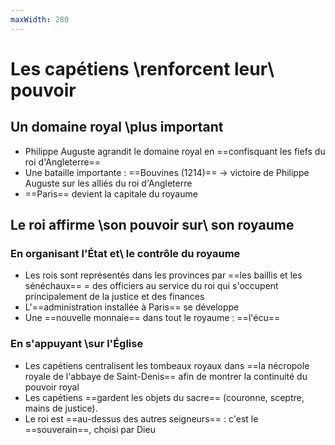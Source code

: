 ```yaml
---
maxWidth: 280
---
```


# Les capétiens \\renforcent leur\\ pouvoir

## Un domaine royal \\plus important
- Philippe Auguste agrandit le domaine royal en ==confisquant les fiefs du roi d'Angleterre==
- Une bataille importante : ==Bouvines (1214)== &rarr; victoire de Philippe Auguste sur les alliés du roi d'Angleterre
- ==Paris== devient la capitale du royaume

## Le roi affirme \\son pouvoir sur\\ son royaume

### En **organisant l'État** et\\ le contrôle du royaume
- Les rois sont représentés dans les provinces par ==les baillis et les sénéchaux== = des officiers au service du roi qui s'occupent principalement de la justice et des finances
- L'==administration installée à Paris== se développe
- Une ==nouvelle monnaie== dans tout le royaume : ==l'écu==

### En **s'appuyant \\sur l'Église**
- Les capétiens centralisent les tombeaux royaux dans ==la nécropole royale de l'abbaye de Saint-Denis== afin de montrer la continuité du pouvoir royal
- Les capétiens ==gardent les objets du sacre== (couronne, sceptre, mains de justice).
- Le roi est ==au-dessus des autres seigneurs== : c'est le ==souverain==, choisi par Dieu
